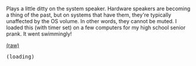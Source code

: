 Plays a little ditty on the system speaker. Hardware speakers are becoming a thing of the past, but on systems that have them, they're typically unaffected by the OS volume. In other words, they cannot be muted. I loaded this (with timer set) on a few computers for my high school senior prank. It went swimmingly!

[(raw)](beep.c)

<pre id="beep-output">(loading)</div>

